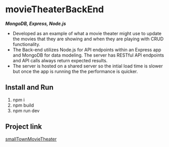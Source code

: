 # movieTheaterBackEnd

**_MongoDB, Express, Node.js_**

- Developed as an example of what a movie theater might use to update the movies that they are showing and when they are playing with CRUD functionality.
- The Back-end utilizes Node.js for API endpoints within an Express app and MongoDB for data modeling. The server has RESTful API endpoints and API calls always return expected results.
- The server is hosted on a shared server so the intial load time is slower but once the app is running the the performance is quicker.

## Install and Run

1. npm i
2. npm build
3. npm run dev

## Project link

[smallTownMovieTheater](https://movie-theater-front-end.vercel.app/)
